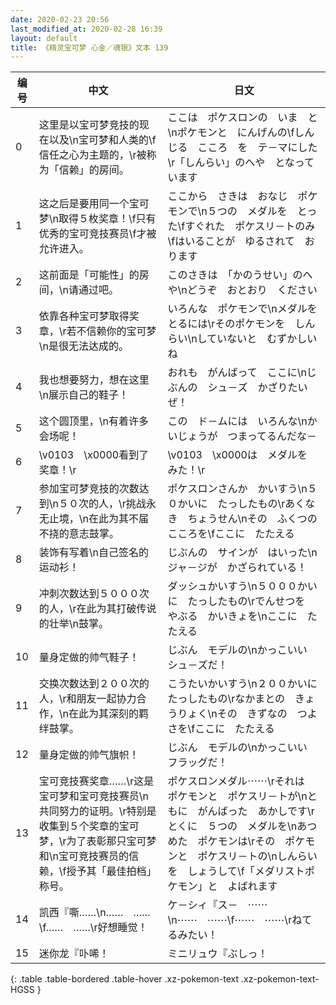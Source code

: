 ```yaml
---
date: 2020-02-23 20:56
last_modified_at: 2020-02-28 16:39
layout: default
title: 《精灵宝可梦 心金／魂银》文本 139
---
```

| 编号 | 中文 | 日文 |
| ---- | ---- | ---- |
| 0 | 这里是以宝可梦竞技的现在以及\n宝可梦和人类的\f信任之心为主题的，\r被称为「信赖」的房间。 | ここは　ポケスロンの　いま　と\nポケモンと　にんげんの\fしんじる　こころ　を　テ－マにした\r「しんらい」のへや　となっています |
| 1 | 这之后是要用同一个宝可梦\n取得５枚奖章！\f只有优秀的宝可竞技赛员\f才被允许进入。 | ここから　さきは　おなじ　ポケモンで\n５つの　メダルを　とった\fすぐれた　ポケスリ－トのみ\fはいることが　ゆるされて　おります |
| 2 | 这前面是「可能性」的房间，\n请通过吧。 | このさきは　「かのうせい」のへや\nどうぞ　おとおり　ください |
| 3 | 依靠各种宝可梦取得奖章，\r若不信赖你的宝可梦\n是很无法达成的。 | いろんな　ポケモンで\nメダルを　とるには\rそのポケモンを　しんらい\nしていないと　むずかしいね |
| 4 | 我也想要努力，想在这里\n展示自己的鞋子！ | おれも　がんばって　ここに\nじぶんの　シュ－ズ　かざりたいぜ！ |
| 5 | 这个圆顶里，\n有着许多会场呢！ | この　ド－ムには　いろんな\nかいじょうが　つまってるんだな－ |
| 6 | \v0103　\x0000看到了奖章！\r | \v0103　\x0000は　メダルを　みた！\r |
| 7 | 参加宝可梦竞技的次数达到\n５０次的人，\r挑战永无止境，\n在此为其不届不挠的意志鼓掌。 | ポケスロンさんか　かいすう\n５０かいに　たっしたもの\rあくなき　ちょうせん\nその　ふくつの　こころを\fここに　たたえる |
| 8 | 装饰有写着\n自己签名的运动衫！ | じぶんの　サインが　はいった\nジャ－ジが　かざられている！ |
| 9 | 冲刺次数达到５０００次的人，\r在此为其打破传说的壮举\n鼓掌。 | ダッシュかいすう\n５０００かいに　たっしたもの\rでんせつを　やぶる　かいきょを\nここに　たたえる |
| 10 | 量身定做的帅气鞋子！ | じぶん　モデルの\nかっこいい　シュ－ズだ！ |
| 11 | 交换次数达到２００次的人，\r和朋友一起协力合作，\n在此为其深刻的羁绊鼓掌。 | こうたいかいすう\n２００かいに　たっしたもの\rなかまとの　きょうりょく\nその　きずなの　つよさを\fここに　たたえる |
| 12 | 量身定做的帅气旗帜！ | じぶん　モデルの\nかっこいい　フラッグだ！ |
| 13 | 宝可竞技赛奖章……\r这是宝可梦和宝可竞技赛员\n共同努力的证明。\r特别是收集到５个奖章的宝可梦，\r为了表彰那只宝可梦和\n宝可竞技赛员的信赖，\f授予其「最佳拍档」称号。 | ポケスロンメダル⋯⋯\rそれは　ポケモンと　ポケスリ－トが\nともに　がんばった　あかしです\rとくに　５つの　メダルを\nあつめた　ポケモンは\rその　ポケモンと　ポケスリ－トの\nしんらいを　しょうして\f「メダリストポケモン」と　よばれます |
| 14 | 凯西『嘶……\n……　……\f……　……\r好想睡觉！ | ケ－シィ『ス－　⋯⋯\n⋯⋯　⋯⋯\f⋯⋯　⋯⋯\rねてるみたい！ |
| 15 | 迷你龙『卟唏！ | ミニリュウ『ぶしっ！ |
{: .table .table-bordered .table-hover .xz-pokemon-text .xz-pokemon-text-HGSS }